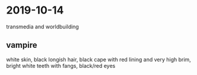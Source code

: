 # 2019-10-14

transmedia and worldbuilding

## vampire

white skin, black longish hair, black cape with red lining and very high brim, bright white teeth with fangs, black/red eyes